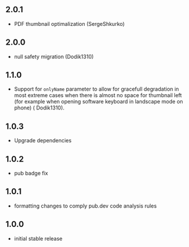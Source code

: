 ## 2.0.1
* PDF thumbnail optimalization (SergeShkurko)

## 2.0.0
* null safety migration (Dodik1310)

## 1.1.0

* Support for ```onlyName``` parameter to allow for gracefull degradation in most extreme cases when there is almost no space for thumbnail left (for example when opening software keyboard in landscape mode on phone) (
  Dodik1310).

## 1.0.3

* Upgrade dependencies

## 1.0.2

* pub badge fix

## 1.0.1

* formatting changes to comply pub.dev code analysis rules

## 1.0.0

* initial stable release

